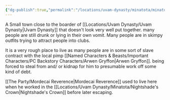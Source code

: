 ```yaml
---
{"dg-publish":true,"permalink":"/locations/uvam-dynasty/minatota/minatota/"}
---
```


A Small town close to the boarder of [[Locations/Uvam Dynasty/Uvam Dynasty\|Uvam Dynasty]] that doesn't look very well put together. many people are still drunk or lying in their own vomit. Many people are in skimpy outfits trying to attract people into clubs. 

It is a very rough place to live as many people are in some sort of slave contract with the local pimp [[Named Characters & Beasts/Important Characters/PC Backstory Characters/Arwen Gryffon\|Arwen Gryffon]]. being forced to steal from and/ or kidnap for him to presumable work off some kind of debt. 

[[The Party/Mordecai Reverence\|Mordecai Reverence]] used to live here when he worked in the [[Locations/Uvam Dynasty/Minatota/Nightshade's Crown\|Nightshade's Crown]] before later escaping. 